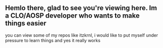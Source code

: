 ## Hemlo there, glad to see you're viewing here. Im a CLO/AOSP developer who wants to make things easier
you can view some of my repos like itzkrnl, i would like to put myself under pressure to learn things and yes it really works 

